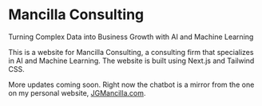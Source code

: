 # Mancilla Consulting
Turning Complex Data into Business Growth with AI and Machine Learning

This is a website for Mancilla Consulting, a consulting firm that specializes in AI and Machine Learning. The website is built using Next.js and Tailwind CSS.

More updates coming soon. Right now the chatbot is a mirror from the one on my personal website, [JGMancilla.com](https://www.jgmancilla.com/).

<!-- ## Deploy on Vercel

The easiest way to deploy your Next.js app is to use the [Vercel Platform](https://vercel.com/new?utm_medium=default-template&filter=next.js&utm_source=create-next-app&utm_campaign=create-next-app-readme) from the creators of Next.js.

Check out our [Next.js deployment documentation](https://nextjs.org/docs/app/building-your-application/deploying) for more details. -->
